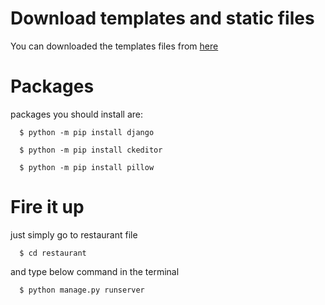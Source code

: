
# Download templates and static files

You can downloaded the templates files from [here]("https://www.free-css.com/free-css-templates/page249/yamifood")



# Packages

packages you should install are:


```
  $ python -m pip install django
```
```
  $ python -m pip install ckeditor
```
```
  $ python -m pip install pillow
```

# Fire it up
just simply go to restaurant file
```
  $ cd restaurant
```

and type below command in the terminal
```
  $ python manage.py runserver
```
